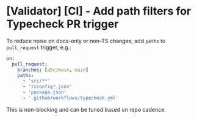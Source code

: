 # [Validator] [CI] - Add path filters for Typecheck PR trigger

To reduce noise on docs-only or non-TS changes, add `paths` to `pull_request` trigger, e.g.:

```yaml
on:
  pull_request:
    branches: [a5c/main, main]
    paths:
      - 'src/**'
      - 'tsconfig*.json'
      - 'package.json'
      - '.github/workflows/typecheck.yml'
```

This is non-blocking and can be tuned based on repo cadence.
